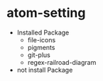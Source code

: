 # atom-setting

- Installed Package
  - file-icons
  - pigments
  - git-plus
  - regex-railroad-diagram
- not install Package

